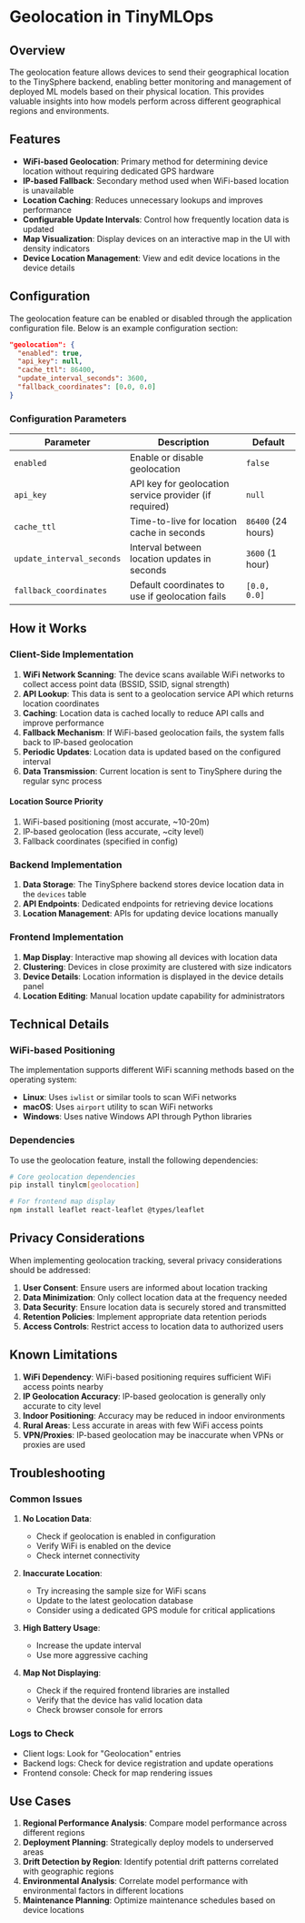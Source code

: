 # Geolocation in TinyMLOps

## Overview

The geolocation feature allows devices to send their geographical location to the TinySphere backend, enabling better monitoring and management of deployed ML models based on their physical location. This provides valuable insights into how models perform across different geographical regions and environments.

## Features

- **WiFi-based Geolocation**: Primary method for determining device location without requiring dedicated GPS hardware
- **IP-based Fallback**: Secondary method used when WiFi-based location is unavailable
- **Location Caching**: Reduces unnecessary lookups and improves performance
- **Configurable Update Intervals**: Control how frequently location data is updated
- **Map Visualization**: Display devices on an interactive map in the UI with density indicators
- **Device Location Management**: View and edit device locations in the device details

## Configuration

The geolocation feature can be enabled or disabled through the application configuration file. Below is an example configuration section:

```json
"geolocation": {
  "enabled": true,
  "api_key": null,
  "cache_ttl": 86400,
  "update_interval_seconds": 3600,
  "fallback_coordinates": [0.0, 0.0]
}
```

### Configuration Parameters

| Parameter | Description | Default |
|-----------|-------------|---------|
| `enabled` | Enable or disable geolocation | `false` |
| `api_key` | API key for geolocation service provider (if required) | `null` |
| `cache_ttl` | Time-to-live for location cache in seconds | `86400` (24 hours) |
| `update_interval_seconds` | Interval between location updates in seconds | `3600` (1 hour) |
| `fallback_coordinates` | Default coordinates to use if geolocation fails | `[0.0, 0.0]` |

## How it Works

### Client-Side Implementation

1. **WiFi Network Scanning**: The device scans available WiFi networks to collect access point data (BSSID, SSID, signal strength)
2. **API Lookup**: This data is sent to a geolocation service API which returns location coordinates
3. **Caching**: Location data is cached locally to reduce API calls and improve performance
4. **Fallback Mechanism**: If WiFi-based geolocation fails, the system falls back to IP-based geolocation
5. **Periodic Updates**: Location data is updated based on the configured interval
6. **Data Transmission**: Current location is sent to TinySphere during the regular sync process

#### Location Source Priority

1. WiFi-based positioning (most accurate, ~10-20m)
2. IP-based geolocation (less accurate, ~city level)
3. Fallback coordinates (specified in config)

### Backend Implementation

1. **Data Storage**: The TinySphere backend stores device location data in the `devices` table
2. **API Endpoints**: Dedicated endpoints for retrieving device locations 
3. **Location Management**: APIs for updating device locations manually

### Frontend Implementation

1. **Map Display**: Interactive map showing all devices with location data
2. **Clustering**: Devices in close proximity are clustered with size indicators
3. **Device Details**: Location information is displayed in the device details panel
4. **Location Editing**: Manual location update capability for administrators

## Technical Details

### WiFi-based Positioning

The implementation supports different WiFi scanning methods based on the operating system:

- **Linux**: Uses `iwlist` or similar tools to scan WiFi networks
- **macOS**: Uses `airport` utility to scan WiFi networks
- **Windows**: Uses native Windows API through Python libraries

### Dependencies

To use the geolocation feature, install the following dependencies:

```bash
# Core geolocation dependencies
pip install tinylcm[geolocation]

# For frontend map display
npm install leaflet react-leaflet @types/leaflet
```

## Privacy Considerations

When implementing geolocation tracking, several privacy considerations should be addressed:

1. **User Consent**: Ensure users are informed about location tracking
2. **Data Minimization**: Only collect location data at the frequency needed
3. **Data Security**: Ensure location data is securely stored and transmitted
4. **Retention Policies**: Implement appropriate data retention periods
5. **Access Controls**: Restrict access to location data to authorized users

## Known Limitations

1. **WiFi Dependency**: WiFi-based positioning requires sufficient WiFi access points nearby
2. **IP Geolocation Accuracy**: IP-based geolocation is generally only accurate to city level
3. **Indoor Positioning**: Accuracy may be reduced in indoor environments
4. **Rural Areas**: Less accurate in areas with few WiFi access points
5. **VPN/Proxies**: IP-based geolocation may be inaccurate when VPNs or proxies are used

## Troubleshooting

### Common Issues

1. **No Location Data**: 
   - Check if geolocation is enabled in configuration
   - Verify WiFi is enabled on the device
   - Check internet connectivity

2. **Inaccurate Location**:
   - Try increasing the sample size for WiFi scans
   - Update to the latest geolocation database
   - Consider using a dedicated GPS module for critical applications

3. **High Battery Usage**:
   - Increase the update interval
   - Use more aggressive caching

4. **Map Not Displaying**:
   - Check if the required frontend libraries are installed
   - Verify that the device has valid location data
   - Check browser console for errors

### Logs to Check

- Client logs: Look for "Geolocation" entries
- Backend logs: Check for device registration and update operations
- Frontend console: Check for map rendering issues

## Use Cases

1. **Regional Performance Analysis**: Compare model performance across different regions
2. **Deployment Planning**: Strategically deploy models to underserved areas
3. **Drift Detection by Region**: Identify potential drift patterns correlated with geographic regions
4. **Environmental Analysis**: Correlate model performance with environmental factors in different locations
5. **Maintenance Planning**: Optimize maintenance schedules based on device locations